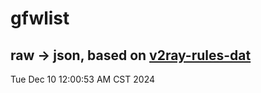 # gfwlist
## raw -> json, based on [v2ray-rules-dat](https://github.com/Loyalsoldier/v2ray-rules-dat)
Tue Dec 10 12:00:53 AM CST 2024

